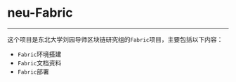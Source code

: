 # neu-Fabric
***
这个项目是东北大学刘园导师区块链研究组的`Fabric`项目，主要包括以下内容：
- `Fabric`环境搭建
- `Fabric`文档资料
- `Fabric`部署

